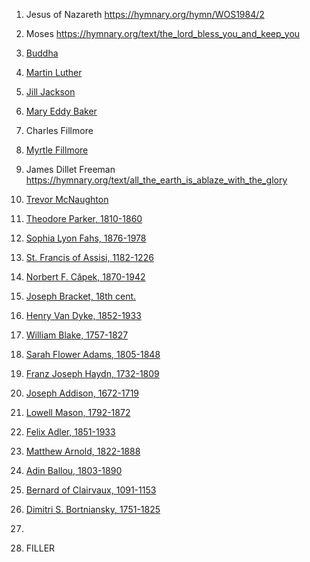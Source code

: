 1. Jesus of Nazareth https://hymnary.org/hymn/WOS1984/2
2. Moses https://hymnary.org/text/the_lord_bless_you_and_keep_you
3. [Buddha](https://hymnary.org/hymnal/YBC41957?page=0)
4. [Martin Luther](https://hymnary.org/person/Luther_Martin)
5. [Jill Jackson](https://hymnary.org/person/Jackson_Jill?sort=desc&order=Instances)
6. [Mary Eddy Baker](https://hymnary.org/person/Eddy_MB1)
7. Charles Fillmore
8. [Myrtle Fillmore](https://hymnary.org/person/Fillmore_Myrtle)
9. James Dillet Freeman https://hymnary.org/text/all_the_earth_is_ablaze_with_the_glory
10. [Trevor McNaughton](https://hymnary.org/person/McNaughton_Trevor)
11. [Theodore Parker, 1810-1860](https://hymnary.org/person/Parker_Theodore)
12. [Sophia Lyon Fahs, 1876-1978](https://hymnary.org/person/Fahs_Sophia)
13. [St. Francis of Assisi, 1182-1226](https://hymnary.org/person/Assisi_F1)
14. [Norbert F. Cǎpek, 1870-1942](https://hymnary.org/person/Capek_Norbert)
15. [Joseph Bracket, 18th cent.](https://hymnary.org/person/Brackett_J)
16. [Henry Van Dyke, 1852-1933](https://hymnary.org/person/vanDyke_Henry)
17. [William Blake, 1757-1827](https://hymnary.org/person/Blake_William)
18. [Sarah Flower Adams, 1805-1848](https://hymnary.org/person/Adams_Sarah)
19. [Franz Joseph Haydn, 1732-1809](https://hymnary.org/person/Haydn_FranzJoseph)
20. [Joseph Addison, 1672-1719](https://hymnary.org/person/Addison_Joseph)
21. [Lowell Mason, 1792-1872](https://hymnary.org/person/Mason_Lowell)
22. [Felix Adler, 1851-1933](https://hymnary.org/person/Adler_Felix)
23. [Matthew Arnold, 1822-1888](https://hymnary.org/person/Arnold_Matthew)
24. [Adin Ballou, 1803-1890](https://hymnary.org/person/Ballou_Adin)
25. [Bernard of Clairvaux, 1091-1153](https://hymnary.org/person/Clairvaux_Bo)
26. [Dimitri S. Bortniansky, 1751-1825](https://hymnary.org/person/Bortnianski_DS)
27. 



28. FILLER

